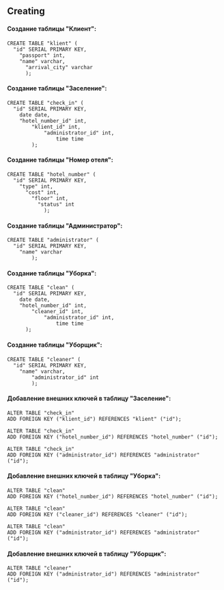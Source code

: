 ## Creating

#### Создание таблицы "Клиент":
```
CREATE TABLE "klient" (
  "id" SERIAL PRIMARY KEY,
    "passport" int,
	"name" varchar,
	  "arrival_city" varchar
	  );
```
#### Создание таблицы "Заселение":
```
CREATE TABLE "check_in" (
  "id" SERIAL PRIMARY KEY,
    date date,
	"hotel_number_id" int,
		"klient_id" int,
			"administrator_id" int,
				time time
		);
```
#### Создание таблицы "Номер отеля":
```
CREATE TABLE "hotel_number" (
  "id" SERIAL PRIMARY KEY,
    "type" int,
	  "cost" int,
	    "floor" int,
		  "status" int
			);
```
#### Создание таблицы "Администратор":
```
CREATE TABLE "administrator" (
  "id" SERIAL PRIMARY KEY,
    "name" varchar
		);
```
#### Создание таблицы "Уборка":
```
CREATE TABLE "clean" (
  "id" SERIAL PRIMARY KEY,
    date date,
	"hotel_number_id" int,
		"cleaner_id" int,
			"administrator_id" int,
				time time
	  );
```
#### Создание таблицы "Уборщик":
```
CREATE TABLE "cleaner" (
  "id" SERIAL PRIMARY KEY,
 	"name" varchar,
		"administrator_id" int
		);

```


#### Добавление внешних ключей в таблицу "Заселение":
```
ALTER TABLE "check_in" 
ADD FOREIGN KEY ("klient_id") REFERENCES "klient" ("id");

ALTER TABLE "check_in" 
ADD FOREIGN KEY ("hotel_number_id") REFERENCES "hotel_number" ("id");

ALTER TABLE "check_in" 
ADD FOREIGN KEY ("administrator_id") REFERENCES "administrator" ("id");
```
#### Добавление внешних ключей в таблицу "Уборка":
```
ALTER TABLE "clean" 
ADD FOREIGN KEY ("hotel_number_id") REFERENCES "hotel_number" ("id");

ALTER TABLE "clean" 
ADD FOREIGN KEY ("cleaner_id") REFERENCES "cleaner" ("id");

ALTER TABLE "clean" 
ADD FOREIGN KEY ("administrator_id") REFERENCES "administrator" ("id");
```
#### Добавление внешних ключей в таблицу "Уборщик":
```
ALTER TABLE "cleaner" 
ADD FOREIGN KEY ("administrator_id") REFERENCES "administrator" ("id");
```